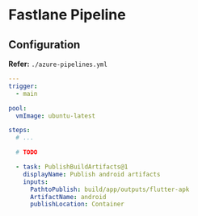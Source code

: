 # Fastlane Pipeline

<!--
https://github.com/Jamzady/simplistic_calculator/blob/main/azure-pipelines.yml

https://github.com/wireapp/wire-ios/blob/develop/fastlane/Fastfile
https://github.com/Automattic/pocket-casts-ios/blob/trunk/fastlane/Fastfile
-->

## Configuration

**Refer:** `./azure-pipelines.yml`

```yml
---
trigger:
  - main

pool:
  vmImage: ubuntu-latest

steps:
  # ...

  # TODO

  - task: PublishBuildArtifacts@1
    displayName: Publish android artifacts
    inputs:
      PathtoPublish: build/app/outputs/flutter-apk
      ArtifactName: android
      publishLocation: Container
```
